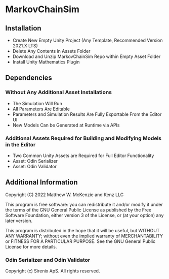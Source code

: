 # MarkovChainSim

## Installation

 - Create New Empty Unity Project (Any Template, Recommended Version 2021.X LTS)
 - Delete Any Contents in Assets Folder
 - Download and Unzip MarkovChainSim Repo within Empty Asset Folder
 - Install Unity Mathematics Plugin
 
## Dependencies
 
### Without Any Additional Asset Installations

 - The Simulation Will Run 
 - All Parameters Are Editable
 - Parameters and Simulation Results Are Fully Exportable From the Editor UI
 - New Models Can be Generated at Runtime via APIs
 
### Additional Assets Required for Building and Modifying Models in the Editor 

 - Two Common Unity Assets are Required for Full Editor Functionality 
 - Asset: Odin Serializer
 - Asset: Odin Validator

## Additional Information

Copyright (C) 2022 Matthew W. McKenzie and Kenz LLC

This program is free software: you can redistribute it and/or modify
it under the terms of the GNU General Public License as published by
the Free Software Foundation, either version 3 of the License, or
(at your option) any later version.

This program is distributed in the hope that it will be useful,
but WITHOUT ANY WARRANTY; without even the implied warranty of
MERCHANTABILITY or FITNESS FOR A PARTICULAR PURPOSE.  See the
GNU General Public License for more details.

### Odin Serializer and Odin Validator
Copyright (c) Sirenix ApS. All rights reserved.
